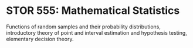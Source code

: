 # STOR 555: Mathematical Statistics

Functions of random samples and their probability distributions, introductory theory of point and interval estimation and hypothesis testing, elementary decision theory.